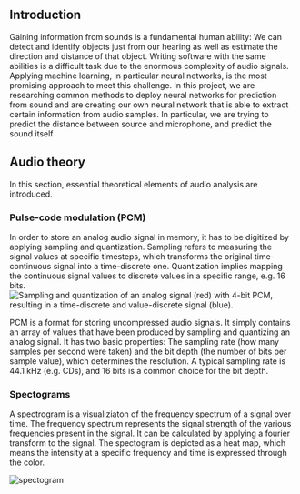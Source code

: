## Introduction
Gaining information from sounds is a fundamental human ability: We can detect and identify objects just from our hearing as well as estimate the direction and distance of that object. 
Writing software with the same abilities is a difficult task due to the enormous complexity of audio signals. Applying machine learning, in particular neural networks, is the most promising approach to meet this challenge. 
In this project, we are researching common methods to deploy neural networks for prediction from sound and are creating our own neural network that is able to extract certain information from audio samples. In particular, we are trying to predict the distance between source and microphone, and predict the sound itself
## Audio theory
In this section, essential theoretical elements of audio analysis are introduced.

### Pulse-code modulation (PCM)
In order to store an analog audio signal in memory, it has to be digitized by applying sampling and quantization. Sampling refers to measuring the signal values at specific timesteps, which transforms the original time-continuous signal into a time-discrete one. Quantization implies mapping the continuous signal values to discrete values in a specific range, e.g. 16 bits.
![](https://upload.wikimedia.org/wikipedia/commons/b/bf/Pcm.svg "Sampling and quantization of an analog signal (red) with 4-bit PCM, resulting in a time-discrete and value-discrete signal (blue).")

PCM is a format for storing uncompressed audio signals. It simply contains an array of values that have been produced by sampling and quantizing an analog signal. It has two basic properties:  The sampling rate (how many samples per second were taken) and the bit depth (the number of bits per sample value), which determines the resolution. A typical sampling rate is 44.1 kHz (e.g. CDs), and 16 bits is a common choice for the bit depth.
### Spectograms

A spectrogram is a visualiziaton of the frequency spectrum of a signal over time. The frequency spectrum represents the signal strength of the various frequencies present in the signal. It can be calculated by applying a fourier transform to the signal.
The spectogram is depicted as a heat map, which means the intensity at a specific frequency and time is expressed through the color.


![spectogram](https://user-images.githubusercontent.com/34604921/152851220-10f18d09-4c90-4a9f-b125-82f6b19d7647.png "Spectrogram of a recording of a clarinet playing a note. The bottom line is at the frequency of the keynote, the higher lines are the harmonics. The clarinet starts playing at 0.4 seconds")
